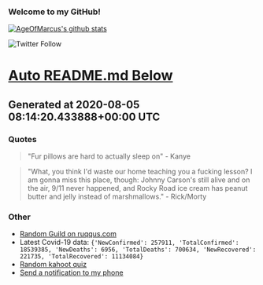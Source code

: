 
### Welcome to my GitHub!

[![AgeOfMarcus's github stats](https://github-readme-stats.vercel.app/api?username=AgeOfMarcus)](https://github.com/anuraghazra/github-readme-stats)

![Twitter Follow](https://img.shields.io/twitter/follow/pwned_by_marcus?style=for-the-badge)

# [Auto README.md Below](https://repl.it/@MarcusWeinberger/auto-git-readme)

## Generated at 2020-08-05 08:14:20.433888+00:00 UTC

### Quotes

> "Fur pillows are hard to actually sleep on" - Kanye

> "What, you think I'd waste our home teaching you a fucking lesson? I am gonna miss this place, though: Johnny Carson's still alive and on the air, 9/11 never happened, and Rocky Road ice cream has peanut butter and jelly instead of marshmallows." - Rick/Morty

### Other

* [Random Guild on ruqqus.com](https://ruqqus.com/+Bhubaneswar)
* Latest Covid-19 data: `{'NewConfirmed': 257911, 'TotalConfirmed': 18539385, 'NewDeaths': 6956, 'TotalDeaths': 700634, 'NewRecovered': 221735, 'TotalRecovered': 11134084}`
* [Random kahoot quiz](https://create.kahoot.it/details/java-functional-programming/62f9e300-47e1-4ca4-8c4d-f949ecec3e70)
* [Send a notification to my phone](https://maker.ifttt.com/trigger/notification/with/key/ctSGJtddpYuzo1mT-6gmRa?value1=GitHub)
